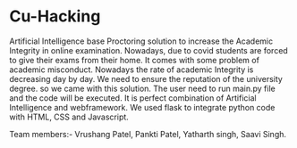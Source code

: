 # Cu-Hacking
Artificial Intelligence base Proctoring solution to increase the Academic Integrity in online examination. Nowadays, due to covid students are forced to give their exams from their home. It comes with some problem of academic misconduct. Nowadays the rate of academic Integrity is decreasing day by day. We need to ensure the reputation of the university degree. so we came with this solution. The user need to run main.py file and the code will be executed. It is perfect combination of Artificial Intelligence and webframework. We used flask to integrate python code with HTML, CSS and Javascript. 



Team members:- Vrushang Patel, Pankti Patel, Yatharth singh, Saavi Singh. 



